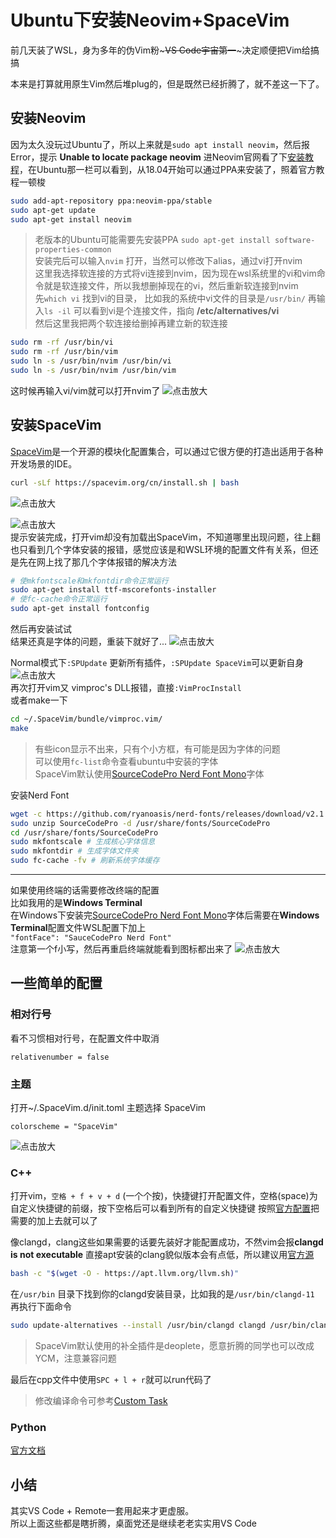 # Ubuntu下安装Neovim+SpaceVim


前几天装了WSL，身为多年的伪Vim粉~~~VS Code宇宙第一~~~决定顺便把Vim给搞搞

<!--more-->

本来是打算就用原生Vim然后堆plug的，但是既然已经折腾了，就不差这一下了。
## 安装Neovim
因为太久没玩过Ubuntu了，所以上来就是```sudo apt install neovim```，然后报Error，提示 **Unable to locate package neovim**
进Neovim官网看了下[安装教程](https://github.com/neovim/neovim/wiki/Installing-Neovim)，在Ubuntu那一栏可以看到，从18.04开始可以通过PPA来安装了，照着官方教程一顿梭
```bash
sudo add-apt-repository ppa:neovim-ppa/stable
sudo apt-get update
sudo apt-get install neovim
```
> 老版本的Ubuntu可能需要先安装PPA ```sudo apt-get install software-properties-common```  
安装完后可以输入```nvim``` 打开，当然可以修改下alias，通过vi打开nvim  
这里我选择软连接的方式将vi连接到nvim，因为现在wsl系统里的vi和vim命令就是软连接文件，所以我想删掉现在的vi，然后重新软连接到nvim  
先```which vi``` 找到vi的目录， 比如我的系统中vi文件的目录是```/usr/bin/``` 再输入```ls -il``` 可以看到vi是个连接文件，指向 **/etc/alternatives/vi**   
然后这里我把两个软连接给删掉再建立新的软连接
```bash
sudo rm -rf /usr/bin/vi 
sudo rm -rf /usr/bin/vim
sudo ln -s /usr/bin/nvim /usr/bin/vi
sudo ln -s /usr/bin/nvim /usr/bin/vim
```
这时候再输入vi/vim就可以打开nvim了
![点击放大](https://xxy.im/storage/images/neovim.png "Neovim")  

## 安装SpaceVim
[SpaceVim](https://spacevim.org/cn/)是一个开源的模块化配置集合，可以通过它很方便的打造出适用于各种开发场景的IDE。

```bash
curl -sLf https://spacevim.org/cn/install.sh | bash
```
![点击放大](https://xxy.im/storage/images/install-spacevim-1.png "安装SpaceVim")  

![点击放大](https://xxy.im/storage/images/install-spacevim-2.png "字体安装报错")  
提示安装完成，打开vim却没有加载出SpaceVim，不知道哪里出现问题，往上翻也只看到几个字体安装的报错，感觉应该是和WSL环境的配置文件有关系，但还是先在网上找了那几个字体报错的解决方法
```bash
# 使mkfontscale和mkfontdir命令正常运行
sudo apt-get install ttf-mscorefonts-installer
# 使fc-cache命令正常运行
sudo apt-get install fontconfig 
```
然后再安装试试  
结果还真是字体的问题，重装下就好了...
![点击放大](https://xxy.im/storage/images/spacevim.png "SpaceVim")  

Normal模式下```:SPUpdate``` 更新所有插件，```:SPUpdate SpaceVim```可以更新自身
![点击放大](https://xxy.im/storage/images/SUpdate.png "更新所有插件")  
再次打开vim又 vimproc's DLL报错，直接```:VimProcInstall```  
或者make一下 
```bash
cd ~/.SpaceVim/bundle/vimproc.vim/
make
```
> 有些icon显示不出来，只有个小方框，有可能是因为字体的问题   
> 可以使用```fc-list```命令查看ubuntu中安装的字体  
> SpaceVim默认使用[SourceCodePro Nerd Font Mono](https://github.com/ryanoasis/nerd-fonts/releases)字体  

安装Nerd Font
```bash
wget -c https://github.com/ryanoasis/nerd-fonts/releases/download/v2.1.0/SourceCodePro.zip
sudo unzip SourceCodePro -d /usr/share/fonts/SourceCodePro
cd /usr/share/fonts/SourceCodePro
sudo mkfontscale # 生成核心字体信息
sudo mkfontdir # 生成字体文件夹
sudo fc-cache -fv # 刷新系统字体缓存
```
---
如果使用终端的话需要修改终端的配置  
比如我用的是**Windows Terminal**  
在Windows下安装完[SourceCodePro Nerd Font Mono](https://github.com/ryanoasis/nerd-fonts/releases)字体后需要在**Windows Terminal**配置文件WSL配置下加上  
```"fontFace": "SauceCodePro Nerd Font"```  
注意第一个f小写，然后再重启终端就能看到图标都出来了
![点击放大](https://xxy.im/storage/images/nerd-font.png "更新字体后") 


## 一些简单的配置

### 相对行号
看不习惯相对行号，在配置文件中取消
```
relativenumber = false
```
### 主题
打开~/.SpaceVim.d/init.toml
主题选择 SpaceVim
``` 
colorscheme = "SpaceVim"
```
![点击放大](https://xxy.im/storage/images/colorscheme.png "SpaceVim主题")  
### C++
打开vim，```空格 + f + v + d``` (一个个按)，快捷键打开配置文件，空格(space)为自定义快捷键的前缀，按下空格后可以看到所有的自定义快捷键
按照[官方配置](https://spacevim.org/cn/use-vim-as-a-c-cpp-ide/)把需要的加上去就可以了  

像clangd，clang这些如果需要的话要先装好才能配置成功，不然vim会报**clangd is not executable**
直接apt安装的clang貌似版本会有点低，所以建议用[官方源](https://apt.llvm.org)
```bash
bash -c "$(wget -O - https://apt.llvm.org/llvm.sh)"
```
在```/usr/bin``` 目录下找到你的clangd安装目录，比如我的是```/usr/bin/clangd-11```
再执行下面命令
```bash
sudo update-alternatives --install /usr/bin/clangd clangd /usr/bin/clangd-11 100
```
> SpaceVim默认使用的补全插件是deoplete，愿意折腾的同学也可以改成YCM，注意兼容问题

最后在cpp文件中使用```SPC + l + r```就可以run代码了  
> 修改编译命令可参考[Custom Task](https://spacevim.org/documentation/#tasks)

### Python
[官方文档](https://spacevim.org/cn/use-vim-as-a-python-ide/)

## 小结
其实VS Code + Remote一套用起来才更虚服。  
所以上面这些都是瞎折腾，桌面党还是继续老老实实用VS Code
